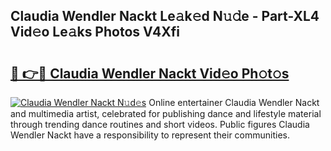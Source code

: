## Claudia Wendler Nackt Le𝚊k𝚎d N𝚞𝚍e - Part-XL4 Vid𝚎o Le𝚊ks Photos V4Xfi

# <h2><a href="http://fba09u.evod.top/?m=Claudia+Wendler+Nackt">🔗 👉🔴 Claudia Wendler Nackt Vid𝚎o Ph𝚘t𝚘s</a></h2>

[![Claudia Wendler Nackt N𝚞d𝚎s](https://i.imgur.com/8V9OHl7.gif)](http://fba09u.evod.top/?m=Claudia+Wendler+Nackt)
Online entertainer Claudia Wendler Nackt and multimedia artist, celebrated for publishing dance and lifestyle material through trending dance routines and short videos. Public figures Claudia Wendler Nackt have a responsibility to represent their communities. 
